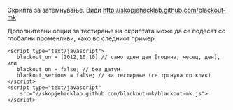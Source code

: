 Скрипта за затемнување. Види http://skopjehacklab.github.com/blackout-mk

Дополнителни опции за тестирање на скриптата може да се подесат со глобални променливи, како во следниот пример:
            
    <script type="text/javascript">
       blackout_on = [2012,10,10] // само еден ден [година, месец, ден], или
       blackout_on = false; // без датум     
       blackout_serious = false; // за тестирање (се тргнува со клик)
    </script>
    <script type="text/javascript" 
        src="//skopjehacklab.github.com/blackout-mk/blackout-mk.js">
    </script>
 